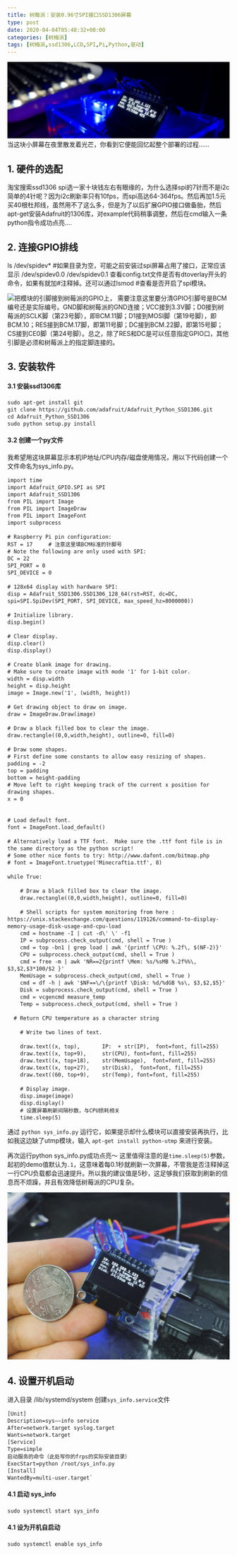 ```yaml
---
title: 树莓派：安装0.96寸SPI接口SSD1306屏幕
type: post
date: 2020-04-04T05:48:32+00:00
categories: [树梅派]
tags: [树梅派,ssd1306,LCD,SPI,Pi,Python,驱动]
---
```

![](/images/2020/04/spi-night.jpg)
当这块小屏幕在夜里散发着光芒，你看到它便能回忆起整个部署的过程……
<!--more-->
## 1. 硬件的选配

淘宝搜索ssd1306 spi选一家十块钱左右有眼缘的，为什么选择spi的7针而不是i2c简单的4针呢？因为i2c刷新率只有10fps，而spi高达64-364fps。然后再加1.5元买40根杜邦线，虽然用不了这么多，但是为了以后扩展GPIO接口做备胎，然后apt-get安装Adafruit的1306库，对example代码稍事调整，然后在cmd输入一条python指令成功点亮….

## 2. 连接GPIO排线

ls /dev/spidev* #如果目录为空，可能之前安装过spi屏幕占用了接口，正常应该显示 /dev/spidev0.0 /dev/spidev0.1 查看config.txt文件是否有dtoverlay开头的命令，如果有就加#注释掉。还可以通过lsmod #查看是否开启了spi模块。

![](https://purel.in/wp-content/uploads/2020/04/spi.bmp)把模块的引脚接到树莓派的GPIO上， 需要注意这里要分清GPIO引脚号是BCM编号还是实际编号。GND脚和树莓派的GND连接；VCC接到3.3V脚；D0接到树莓派的SCLK脚（第23号脚），即BCM.11脚；D1接到MOSI脚（第19号脚），即BCM.10；RES接到BCM.17脚，即第11号脚；DC接到BCM.22脚，即第15号脚；CS接到CE0脚（第24号脚）。总之，除了RES和DC是可以任意指定GPIO口，其他引脚是必须和树莓派上的指定脚连接的。

## 3. 安装软件
#### 3.1 安装ssd1306库
```
sudo apt-get install git
git clone https://github.com/adafruit/Adafruit_Python_SSD1306.git
cd Adafruit_Python_SSD1306
sudo python setup.py install
```
#### 3.2 创建一个py文件

我希望用这块屏幕显示本机IP地址/CPU内存/磁盘使用情况，用以下代码创建一个文件命名为sys_info.py。

```
import time
import Adafruit_GPIO.SPI as SPI
import Adafruit_SSD1306
from PIL import Image
from PIL import ImageDraw
from PIL import ImageFont
import subprocess

# Raspberry Pi pin configuration:
RST = 17     # 注意这里填BCM标准的针脚号
# Note the following are only used with SPI:
DC = 22
SPI_PORT = 0
SPI_DEVICE = 0

# 128x64 display with hardware SPI:
disp = Adafruit_SSD1306.SSD1306_128_64(rst=RST, dc=DC, spi=SPI.SpiDev(SPI_PORT, SPI_DEVICE, max_speed_hz=8000000))

# Initialize library.
disp.begin()

# Clear display.
disp.clear()
disp.display()

# Create blank image for drawing.
# Make sure to create image with mode '1' for 1-bit color.
width = disp.width
height = disp.height
image = Image.new('1', (width, height))

# Get drawing object to draw on image.
draw = ImageDraw.Draw(image)

# Draw a black filled box to clear the image.
draw.rectangle((0,0,width,height), outline=0, fill=0)

# Draw some shapes.
# First define some constants to allow easy resizing of shapes.
padding = -2
top = padding
bottom = height-padding
# Move left to right keeping track of the current x position for drawing shapes.
x = 0


# Load default font.
font = ImageFont.load_default()

# Alternatively load a TTF font.  Make sure the .ttf font file is in the same directory as the python script!
# Some other nice fonts to try: http://www.dafont.com/bitmap.php
# font = ImageFont.truetype('Minecraftia.ttf', 8)

while True:

    # Draw a black filled box to clear the image.
    draw.rectangle((0,0,width,height), outline=0, fill=0)

    # Shell scripts for system monitoring from here : https://unix.stackexchange.com/questions/119126/command-to-display-memory-usage-disk-usage-and-cpu-load
    cmd = hostname -I | cut -d\' \' -f1
    IP = subprocess.check_output(cmd, shell = True )
    cmd = top -bn1 | grep load | awk '{printf \CPU: %.2f\, $(NF-2)}'
    CPU = subprocess.check_output(cmd, shell = True )
    cmd = free -m | awk 'NR==2{printf \Mem: %s/%sMB %.2f%%\, $3,$2,$3*100/$2 }'
    MemUsage = subprocess.check_output(cmd, shell = True )
    cmd = df -h | awk '$NF==\/\{printf \Disk: %d/%dGB %s\, $3,$2,$5}'
    Disk = subprocess.check_output(cmd, shell = True )
    cmd = vcgencmd measure_temp
    Temp = subprocess.check_output(cmd, shell = True )

  # Return CPU temperature as a character string

    # Write two lines of text.

    draw.text((x, top),       IP:  + str(IP),  font=font, fill=255)
    draw.text((x, top+9),     str(CPU), font=font, fill=255)
    draw.text((x, top+18),    str(MemUsage),  font=font, fill=255)
    draw.text((x, top+27),    str(Disk),  font=font, fill=255)
    draw.text((60, top+9),    str(Temp), font=font, fill=255)

    # Display image.
    disp.image(image)
    disp.display()
	# 设置屏幕刷新间隔秒数，与CPU损耗相关
    time.sleep(5)
```

通过 `python sys_info.py` 运行它，如果提示却什么模块可以直接安装再执行，比如我这边缺了utmp模块，输入 `apt-get install python-utmp` 来进行安装。

再次运行python sys_info.py成功点亮～
这里值得注意的是`time.sleep(5)`参数，起初的demo值默认为`.1`，这意味着每0.1秒就刷新一次屏幕，不管我是否注释掉这一行CPU负载都会迅速提升。所以我的建议值是5秒，这足够我们获取到刷新的信息而不烦躁，并且有效降低树莓派的CPU复杂。

![](/images/2020/04/sys_info.jpg "Processed with VSCO with a8 preset")
## 4. 设置开机启动

进入目录 /lib/systemd/system 创建`sys_info.service`文件

```
[Unit]
Description=sys——info service
After=network.target syslog.target
Wants=network.target
[Service]
Type=simple
启动服务的命令（此处写你的frps的实际安装目录）
ExecStart=python /root/sys_info.py
[Install]
WantedBy=multi-user.target`
```
#### 4.1 启动 sys_info
`sudo systemctl start sys_info`
#### 4.1 设为开机自启动
`sudo systemctl enable sys_info`